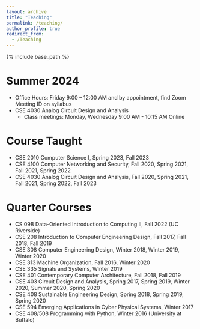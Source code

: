 ```yaml
---
layout: archive
title: "Teaching"
permalink: /teaching/
author_profile: true
redirect_from:
  - /Teaching
---
```


{% include base_path %}

Summer 2024
======
* Office Hours: Friday 9:00 – 12:00 AM and by appointment, find Zoom Meeting ID on syllabus
* CSE 4030 Analog Circuit Design and Analysis
  * Class meetings: Monday, Wednesday 9:00 AM - 10:15 AM  Online 

Course Taught
======
* CSE 2010 Computer Science I, Spring 2023, Fall 2023
* CSE 4100 Computer Networking and Security, Fall 2020, Spring 2021, Fall 2021, Spring 2022
* CSE 4030 Analog Circuit Design and Analysis, Fall 2020, Spring 2021, Fall 2021, Spring 2022, Fall 2023

Quarter Courses
======
* CS 09B  Data-Oriented Introduction to Computing II, Fall 2022 (UC Riverside)
* CSE 208 Introduction to Computer Engineering Design, Fall 2017, Fall 2018, Fall 2019
* CSE 308 Computer Engineering Design, Winter 2018, Winter 2019, Winter 2020
* CSE 313 Machine Organization, Fall 2016, Winter 2020
* CSE 335 Signals and Systems, Winter 2019
* CSE 401 Contemporary Computer Architecture, Fall 2018, Fall 2019
* CSE 403 Circuit Design and Analysis, Spring 2017, Spring 2019, Winter 2020, Summer 2020, Spring 2020
* CSE 408 Sustainable Engineering Design, Spring 2018, Spring 2019, Spring 2020
* CSE 594 Emerging Applications in Cyber Physical Systems, Winter 2017
* CSE 408/508 Programming with Python, Winter 2016 (University at Buffalo)
